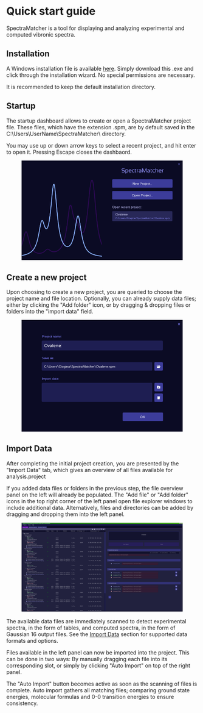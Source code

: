 # Quick start guide

SpectraMatcher is a tool for displaying and analyzing experimental and computed vibronic spectra.

## Installation

A Windows installation file is available [here](../installer/SpectraMatcher-setup.exe). Simply download this .exe and click through the installation wizard. No special permissions are necessary.

It is recommended to keep the default installation directory.

## Startup

The startup dashboard allows to create or open a SpectraMatcher project file. These files, which have the extension .spm, are by default saved in the C:\Users\UserName\SpectraMatcher\ directory.

You may use up or down arrow keys to select a recent project, and hit enter to open it. Pressing Escape closes the dashbaord.

<figure><img src=".gitbook/assets/Dashboard.png" alt=""><figcaption></figcaption></figure>

## Create a new project

Upon choosing to create a new project, you are queried to choose the project name and file location. Optionally, you can already supply data files; either by clicking the "Add folder" icon, or by dragging & dropping files or folders into the "import data" field.

<figure><img src=".gitbook/assets/Create_Project.png" alt=""><figcaption></figcaption></figure>

## Import Data

After completing the initial project creation, you are presented by the "Import Data" tab, which gives an overview of all files available for analysis.project

If you added data files or folders in the previous step, the file overview panel on the left will already be populated. The "Add file" or "Add folder" icons in the top right corner of the left panel open file explorer windows to include additional data. Alternatively, files and directories can be added by dragging and dropping them into the left panel.

<figure><img src=".gitbook/assets/Import_Data.png" alt=""><figcaption></figcaption></figure>

The available data files are immediately scanned to detect experimental spectra, in the form of tables, and computed spectra, in the form of Gaussian 16 output files.
See the [Import Data](File%20explorer.md) section for supported data formats and options.

Files available in the left panel can now be imported into the project. This can be done in two ways:
By manually dragging each file into its corresponding slot, or simply by clicking "Auto Import" on top of the right panel.

The "Auto Import" button becomes active as soon as the scanning of files is complete. Auto import gathers all matching files; comparing ground state energies, molecular formulas and 0-0 transition energies to ensure consistency.



